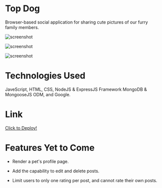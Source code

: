 # Top Dog 

 Browser-based social application for sharing cute pictures of our furry family members.
 
![screenshot](https://i.gyazo.com/1d879a7d27b193c627fda1d17b103579.png)

![screenshot](https://i.gyazo.com/1dc60ee2a1888f3158b6f39f8db53564.jpg)

![screenshot](hhttps://i.gyazo.com/425ef8f487ac359fc2e576800d998bbc.png)

# Technologies Used

 JaveScript, HTML, CSS, NodeJS & ExpressJS Framework
MongoDB & MongooseJS ODM, and Google. 

# Link 

[Click to Deploy!](https://topdog-jc.herokuapp.com/)

# Features Yet to Come

- Render a pet's profile page.

- Add the capability to edit and delete posts.

- Limit users to only one rating per post, and cannot rate their own posts. 

